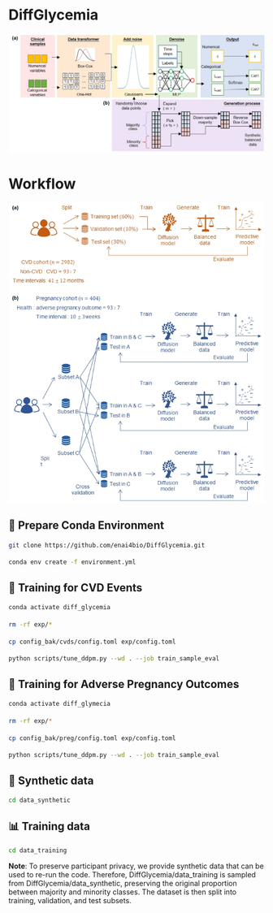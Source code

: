 # DiffGlycemia

![Diffusion Adaption](images/adaption.jpg "framework")

# Workflow

![Diffusion Adaption](images/workflow3.jpg "workflow")

## 🔧 Prepare Conda Environment

```bash
git clone https://github.com/enai4bio/DiffGlycemia.git

conda env create -f environment.yml
```

## 🧠 Training for CVD Events

```bash
conda activate diff_glycemia

rm -rf exp/*

cp config_bak/cvds/config.toml exp/config.toml

python scripts/tune_ddpm.py --wd . --job train_sample_eval
```

## 🤰 Training for Adverse Pregnancy Outcomes

```bash
conda activate diff_glymecia

rm -rf exp/*

cp config_bak/preg/config.toml exp/config.toml

python scripts/tune_ddpm.py --wd . --job train_sample_eval
```

## 🧪 Synthetic data

```bash
cd data_synthetic
```

## 📊 Training data

```bash
cd data_training
```

**Note**: To preserve participant privacy, we provide synthetic data that can be used to re-run the code. Therefore, DiffGlycemia/data_training is sampled from DiffGlycemia/data_synthetic, preserving the original proportion between majority and minority classes. The dataset is then split into training, validation, and test subsets. 


